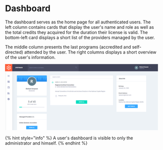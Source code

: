 # Dashboard

The dashboard serves as the home page for all authenticated users. The left column contains cards that display the user's name and role as well as the total credits they acquired for the duration their license is valid. The bottom-left card displays a short list of the providers managed by the user.

The middle column presents the last programs \(accredited and self-directed\) attended by the user. The right columns displays a short overview of the user's information.

![Dashboard](../.gitbook/assets/03-dashboard.png)

{% hint style="info" %}
A user's dashboard is visible to only the administrator and himself.
{% endhint %}

